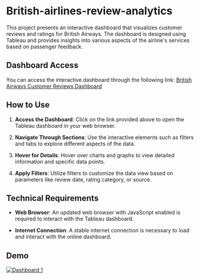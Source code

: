 # British-airlines-review-analytics
This project presents an interactive dashboard that visualizes customer reviews and ratings for British Airways. The dashboard is designed using Tableau and provides insights into various aspects of the airline's services based on passenger feedback.

## Dashboard Access
You can access the interactive dashboard through the following link:
[British Airways Customer Reviews Dashboard](https://public.tableau.com/views/Britishairreviews/Dashboard1)

## How to Use

1. **Access the Dashboard**: Click on the link provided above to open the Tableau dashboard in your web browser.

2. **Navigate Through Sections**: Use the interactive elements such as filters and tabs to explore different aspects of the data.

3. **Hover for Details**: Hover over charts and graphs to view detailed information and specific data points.

4. **Apply Filters**: Utilize filters to customize the data view based on parameters like review date, rating category, or source.

## Technical Requirements

- **Web Browser**: An updated web browser with JavaScript enabled is required to interact with the Tableau dashboard.

- **Internet Connection**: A stable internet connection is necessary to load and interact with the online dashboard.

## Demo
<div class='tableauPlaceholder' id='viz1741454201294' style='position: relative'><noscript><a href='#'><img alt='Dashboard 1 ' src='https:&#47;&#47;public.tableau.com&#47;static&#47;images&#47;Br&#47;Britishairreviews&#47;Dashboard1&#47;1_rss.png' style='border: none' /></a></noscript><object class='tableauViz'  style='display:none;'><param name='host_url' value='https%3A%2F%2Fpublic.tableau.com%2F' /> <param name='embed_code_version' value='3' /> <param name='site_root' value='' /><param name='name' value='Britishairreviews&#47;Dashboard1' /><param name='tabs' value='no' /><param name='toolbar' value='yes' /><param name='static_image' value='https:&#47;&#47;public.tableau.com&#47;static&#47;images&#47;Br&#47;Britishairreviews&#47;Dashboard1&#47;1.png' /> <param name='animate_transition' value='yes' /><param name='display_static_image' value='yes' /><param name='display_spinner' value='yes' /><param name='display_overlay' value='yes' /><param name='display_count' value='yes' /><param name='language' value='en-US' /></object></div>                <script type='text/javascript'>                    var divElement = document.getElementById('viz1741454201294');                    var vizElement = divElement.getElementsByTagName('object')[0];                    if ( divElement.offsetWidth > 800 ) { vizElement.style.width='1200px';vizElement.style.height='727px';} else if ( divElement.offsetWidth > 500 ) { vizElement.style.width='1200px';vizElement.style.height='727px';} else { vizElement.style.width='100%';vizElement.style.height='1427px';}                     var scriptElement = document.createElement('script');                    scriptElement.src = 'https://public.tableau.com/javascripts/api/viz_v1.js';                    vizElement.parentNode.insertBefore(scriptElement, vizElement);                </script>
